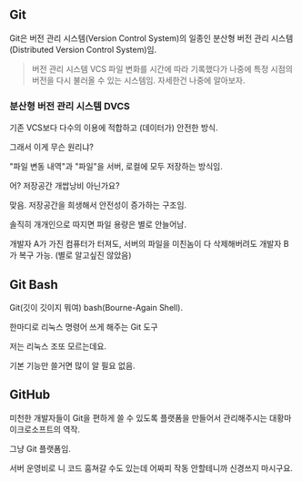 ## Git

Git은 버전 관리 시스템(Version Control System)의 일종인 분산형 버전 관리 시스템(Distributed Version Control System)임.

>  버전 관리 시스템 VCS
> 파일 변화를 시간에 따라 기록했다가 나중에 특정 시점의 버전을 다시 불러올 수 있는 시스템임.
> 자세한건 나중에 알아보자.

### 분산형 버전 관리 시스템 DVCS

기존 VCS보다 다수의 이용에 적합하고 (데이터가) 안전한 방식.

그래서 이게 무슨 원리냐?

"파일 변동 내역"과 "파일"을 서버, 로컬에 모두 저장하는 방식임.

어? 저장공간 개쌉낭비 아닌가요? 

맞음. 저장공간을 희생해서 안전성이 증가하는 구조임.

솔직히 개개인으로 따지면 파일 용량은 별로 안늘어남.

개발자 A가 가진 컴퓨터가 터져도, 서버의 파일을 미친놈이 다 삭제해버려도 개발자 B가 복구 가능. (별로 알고싶진 않았음)

## Git Bash

Git(깃이 깃이지 뭐여) bash(Bourne-Again Shell).

한마디로 리눅스 명령어 쓰게 해주는 Git 도구

저는 리눅스 조또 모르는데요.

기본 기능만 쓸거면 많이 알 필요 없음.

## GitHub

미천한 개발자들이 Git을 편하게 쓸 수 있도록 플랫폼을 만들어서 관리해주시는 대황마이크로소프트의 역작.

그냥 Git 플랫폼임.

서버 운영비로 니 코드 훔쳐갈 수도 있는데 어짜피 작동 안할테니까 신경쓰지 마시구요.


